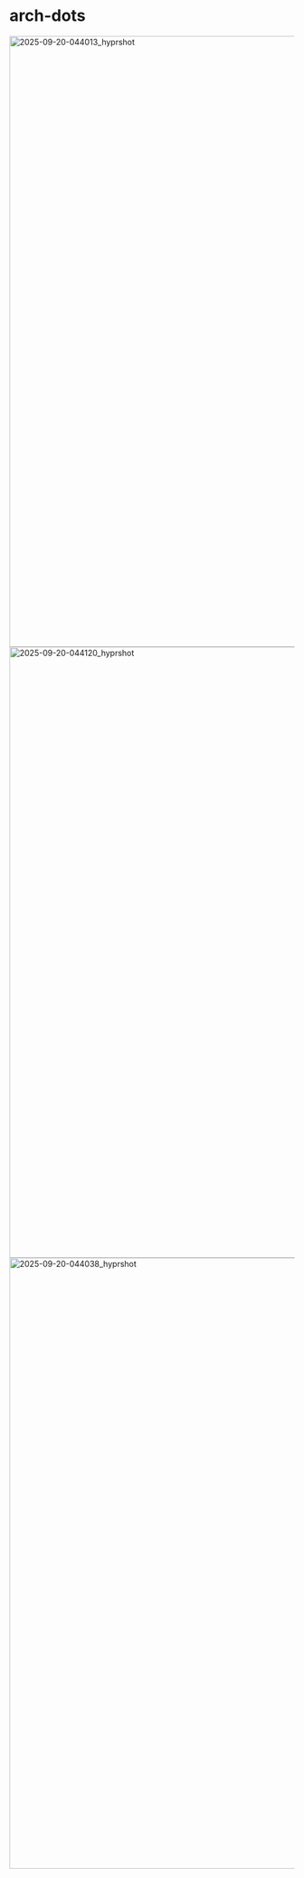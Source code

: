 # arch-dots
<img width="1920" height="1080" alt="2025-09-20-044013_hyprshot" src="https://github.com/user-attachments/assets/fc3a4a6e-64b7-43fb-b593-1d26635f8af8" />
<img width="1920" height="1080" alt="2025-09-20-044120_hyprshot" src="https://github.com/user-attachments/assets/1054ea93-e2ad-4bf9-9e38-8f782484f382" />
<img width="1920" height="1080" alt="2025-09-20-044038_hyprshot" src="https://github.com/user-attachments/assets/2c27cf13-e4ad-42e8-9459-190e8ae0a988" />
